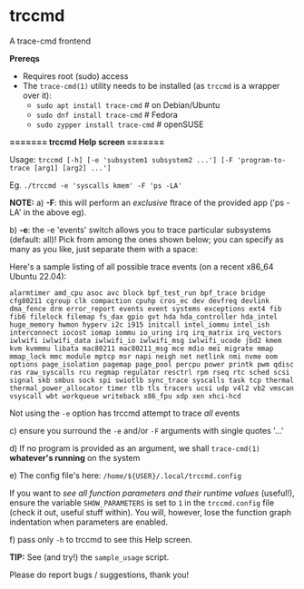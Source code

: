 # trccmd
A trace-cmd frontend

**Prereqs**
- Requires root (sudo) access
- The `trace-cmd(1)` utility needs to be installed (as `trccmd` is a wrapper over it):
	- `sudo apt install trace-cmd`     # on Debian/Ubuntu
 	- `sudo dnf install trace-cmd`     # Fedora
  	- `sudo zypper install trace-cmd`  # openSUSE

**======= trccmd Help screen =======**

Usage:
`trccmd [-h] [-e 'subsystem1 subsystem2 ...'] [-F 'program-to-trace [arg1] [arg2] ...']`

 Eg. `./trccmd -e 'syscalls kmem' -F 'ps -LA'`

 **NOTE:**
 a) **-F**: this will perform an _exclusive_ ftrace of the provided app ('ps -LA' in the above eg).

 b) **-e**: the -e 'events' switch allows you to trace particular subsystems (default: all)! Pick
    from among the ones shown below; you can specify as many as you like, just separate them
	with a space:

Here's a sample listing of all possible trace events (on a recent x86_64 Ubuntu 22.04):

`alarmtimer amd_cpu asoc avc block bpf_test_run bpf_trace bridge cfg80211 cgroup clk compaction cpuhp cros_ec dev devfreq devlink dma_fence drm error_report events event systems exceptions ext4 fib fib6 filelock filemap fs_dax gpio gvt hda hda_controller hda_intel huge_memory hwmon hyperv i2c i915 initcall intel_iommu intel_ish interconnect iocost iomap iommu io_uring irq irq_matrix irq_vectors iwlwifi iwlwifi_data iwlwifi_io iwlwifi_msg iwlwifi_ucode jbd2 kmem kvm kvmmmu libata mac80211 mac80211_msg mce mdio mei migrate mmap mmap_lock mmc module mptcp msr napi neigh net netlink nmi nvme oom options page_isolation pagemap page_pool percpu power printk pwm qdisc ras raw_syscalls rcu regmap regulator resctrl rpm rseq rtc sched scsi signal skb smbus sock spi swiotlb sync_trace syscalls task tcp thermal thermal_power_allocator timer tlb tls tracers ucsi udp v4l2 vb2 vmscan vsyscall wbt workqueue writeback x86_fpu xdp xen xhci-hcd`

 Not using the `-e` option has trccmd attempt to trace _all_ events

 c) ensure you surround the `-e` and/or `-F` arguments with single quotes '...'

 d) If no program is provided as an argument, we shall `trace-cmd(1)` **whatever's running** on the system

 e) The config file's here:
     `/home/${USER}/.local/trccmd.config`

 If you want to *see all function parameters and their runtime values*
 (useful!), ensure the variable `SHOW_PARAMETERS` is set to `1` in the `trccmd.config` file
 (check it out, useful stuff within). You will, however, lose the function graph indentation
 when parameters are enabled.

 f) pass only `-h` to trccmd to see this Help screen.

 **TIP:**
 See (and try!) the `sample_usage` script.

Please do report bugs / suggestions, thank you!
